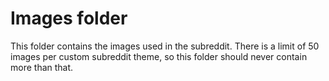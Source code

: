 # Images folder

This folder contains the images used in the subreddit. There is a limit of 50 images per custom subreddit theme, so this folder should never contain more than that.